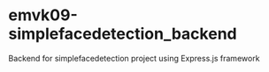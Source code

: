 # emvk09-simplefacedetection_backend
Backend for simplefacedetection project using Express.js framework

